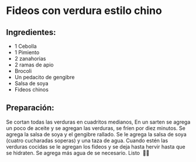 # Fideos con verdura estilo chino

## Ingredientes:
- 1 Cebolla
- 1 Pimiento
- 2 zanahorias
- 2 ramas de apio
- Brocoli
- Un pedacito de gengibre 
- Salsa de soya
- Fideos chinos

## Preparación:
Se cortan todas las verduras en cuadritos medianos, En un sarten se agrega un poco de aceite y se agregan las verduras, se fríen por diez minutos. Se agrega la salsa de soya y el gengibre rallado. Se le agrega la salsa de soya (cuatro cucharadas soperas) y una taza de agua. Cuando estén  las verduras cocidas se le agregan los fideos y se deja hasta hervir hasta que se hidraten.  Se agrega más agua de se necesario. Listo 
🍵🥢
